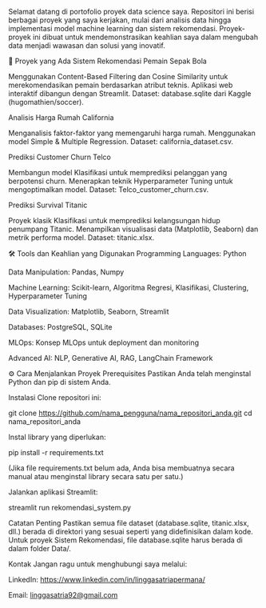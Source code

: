 Selamat datang di portofolio proyek data science saya. Repositori ini berisi berbagai proyek yang saya kerjakan, mulai dari analisis data hingga implementasi model machine learning dan sistem rekomendasi. Proyek-proyek ini dibuat untuk mendemonstrasikan keahlian saya dalam mengubah data menjadi wawasan dan solusi yang inovatif.

🚀 Proyek yang Ada
Sistem Rekomendasi Pemain Sepak Bola

Menggunakan Content-Based Filtering dan Cosine Similarity untuk merekomendasikan pemain berdasarkan atribut teknis.
Aplikasi web interaktif dibangun dengan Streamlit.
Dataset: database.sqlite dari Kaggle (hugomathien/soccer).

Analisis Harga Rumah California

Menganalisis faktor-faktor yang memengaruhi harga rumah.
Menggunakan model Simple & Multiple Regression.
Dataset: california_dataset.csv.

Prediksi Customer Churn Telco

Membangun model Klasifikasi untuk memprediksi pelanggan yang berpotensi churn.
Menerapkan teknik Hyperparameter Tuning untuk mengoptimalkan model.
Dataset: Telco_customer_churn.csv.

Prediksi Survival Titanic

Proyek klasik Klasifikasi untuk memprediksi kelangsungan hidup penumpang Titanic.
Menampilkan visualisasi data (Matplotlib, Seaborn) dan metrik performa model.
Dataset: titanic.xlsx.

🛠️ Tools dan Keahlian yang Digunakan
Programming Languages: Python

Data Manipulation: Pandas, Numpy

Machine Learning: Scikit-learn, Algoritma Regresi, Klasifikasi, Clustering, Hyperparameter Tuning

Data Visualization: Matplotlib, Seaborn, Streamlit

Databases: PostgreSQL, SQLite

MLOps: Konsep MLOps untuk deployment dan monitoring

Advanced AI: NLP, Generative AI, RAG, LangChain Framework

⚙️ Cara Menjalankan Proyek
Prerequisites
Pastikan Anda telah menginstal Python dan pip di sistem Anda.

Instalasi
Clone repositori ini:

git clone https://github.com/nama_pengguna/nama_repositori_anda.git
cd nama_repositori_anda

Instal library yang diperlukan:

pip install -r requirements.txt

(Jika file requirements.txt belum ada, Anda bisa membuatnya secara manual atau menginstal library secara satu per satu.)

Jalankan aplikasi Streamlit:

streamlit run rekomendasi_system.py

Catatan Penting
Pastikan semua file dataset (database.sqlite, titanic.xlsx, dll.) berada di direktori yang sesuai seperti yang didefinisikan dalam kode. Untuk proyek Sistem Rekomendasi, file database.sqlite harus berada di dalam folder Data/.

Kontak
Jangan ragu untuk menghubungi saya melalui:

LinkedIn: https://www.linkedin.com/in/linggasatriapermana/

Email: linggasatria92@gmail.com

